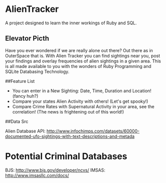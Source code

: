 AlienTracker
============

A project designed to learn the inner workings of Ruby and SQL. 

## Elevator Picth
Have you ever wondered if we are really alone out there? Out there as in OuterSpace that is. With Alien Tracker you can
find sightings near you, post your findings and overlay frequencies of alien sightings in a given area. This is all
made available to you with the wonders of Ruby Programming and SQLite Databasing Technology. 

##Feature List
  
  * You can enter in a New Sighting: Date, Time, Duration and Location! (fancy huh?)
  * Compare your states Alien Activity with others! (Let's get spooky!)
  * Compare Crime Rates with Supernatural Activity in your area, see the correlation! (The news is frightening out of this     world!)

##Data Src

Alien Database API: http://www.infochimps.com/datasets/60000-documented-ufo-sightings-with-text-descriptions-and-metada


Potential Criminal Databases
==============================
BJS: http://www.bjs.gov/developer/ncvs/
IMSAS: http://www.imsasllc.com/docs/
